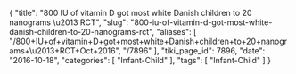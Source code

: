 {
    "title": "800 IU of vitamin D got most white Danish children to 20 nanograms \u2013 RCT",
    "slug": "800-iu-of-vitamin-d-got-most-white-danish-children-to-20-nanograms-rct",
    "aliases": [
        "/800+IU+of+vitamin+D+got+most+white+Danish+children+to+20+nanograms+\u2013+RCT+Oct+2016",
        "/7896"
    ],
    "tiki_page_id": 7896,
    "date": "2016-10-18",
    "categories": [
        "Infant-Child"
    ],
    "tags": [
        "Infant-Child"
    ]
}